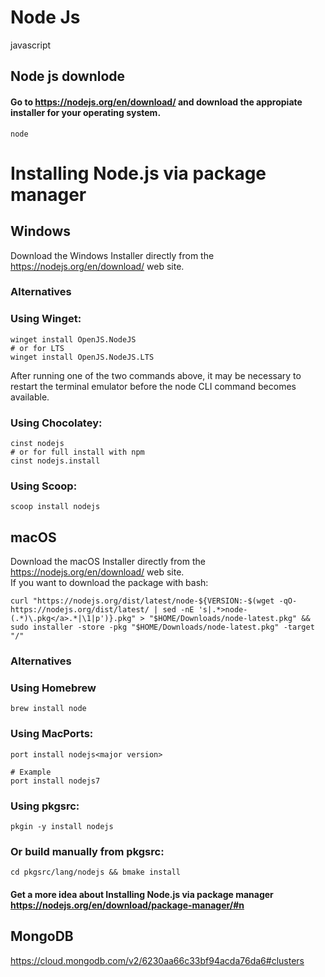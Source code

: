 # Node Js
javascript 

## Node js downlode
#### Go to https://nodejs.org/en/download/ and download the appropiate installer for your operating system.

```
node
```
# Installing Node.js via package manager
## Windows
Download the Windows Installer directly from the https://nodejs.org/en/download/ web site.
### Alternatives
### Using Winget:
```
winget install OpenJS.NodeJS
# or for LTS
winget install OpenJS.NodeJS.LTS
```
After running one of the two commands above, it may be necessary to restart the terminal emulator before the node CLI command becomes available.
### Using Chocolatey:

```
cinst nodejs
# or for full install with npm
cinst nodejs.install
```

### Using Scoop:
```
scoop install nodejs
```


## macOS
Download the macOS Installer directly from the https://nodejs.org/en/download/ web site. <br>
If you want to download the package with bash:
```
curl "https://nodejs.org/dist/latest/node-${VERSION:-$(wget -qO- https://nodejs.org/dist/latest/ | sed -nE 's|.*>node-(.*)\.pkg</a>.*|\1|p')}.pkg" > "$HOME/Downloads/node-latest.pkg" && sudo installer -store -pkg "$HOME/Downloads/node-latest.pkg" -target "/"
```

### Alternatives
### Using Homebrew
```
brew install node
```
### Using MacPorts:
```
port install nodejs<major version>

# Example
port install nodejs7
```
### Using pkgsrc:
```
pkgin -y install nodejs
```
### Or build manually from pkgsrc:
```
cd pkgsrc/lang/nodejs && bmake install
```

#### Get a more idea about Installing Node.js via package manager https://nodejs.org/en/download/package-manager/#n



## MongoDB
https://cloud.mongodb.com/v2/6230aa66c33bf94acda76da6#clusters
